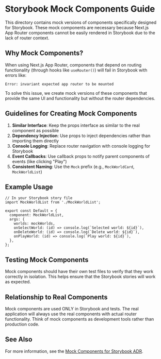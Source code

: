 # Storybook Mock Components Guide

This directory contains mock versions of components specifically designed for Storybook. These mock components are necessary because Next.js App Router components cannot be easily rendered in Storybook due to the lack of router context.

## Why Mock Components?

When using Next.js App Router, components that depend on routing functionality (through hooks like `useRouter()`) will fail in Storybook with errors like:

```
Error: invariant expected app router to be mounted
```

To solve this issue, we create mock versions of these components that provide the same UI and functionality but without the router dependencies.

## Guidelines for Creating Mock Components

1. **Similar Interface**: Keep the props interface as similar to the real component as possible
2. **Dependency Injection**: Use props to inject dependencies rather than importing them directly
3. **Console Logging**: Replace router navigation with console logging for Storybook
4. **Event Callbacks**: Use callback props to notify parent components of events (like clicking "Play")
5. **Consistent Naming**: Use the `Mock` prefix (e.g., `MockWorldCard`, `MockWorldList`)

## Example Usage

```tsx
// In your Storybook story file
import MockWorldList from './MockWorldList';

export const Default = {
  component: MockWorldList,
  args: {
    worlds: mockWorlds,
    onSelectWorld: (id) => console.log(`Selected world: ${id}`),
    onDeleteWorld: (id) => console.log(`Delete world: ${id}`),
    onPlayWorld: (id) => console.log(`Play world: ${id}`),
  },
};
```

## Testing Mock Components

Mock components should have their own test files to verify that they work correctly in isolation. This helps ensure that the Storybook stories will work as expected.

## Relationship to Real Components

Mock components are used ONLY in Storybook and tests. The real application will always use the real components with actual router functionality. Think of mock components as development tools rather than production code.

## See Also

For more information, see the [Mock Components for Storybook ADR](/docs/adr/mock-components-for-storybook.md).
